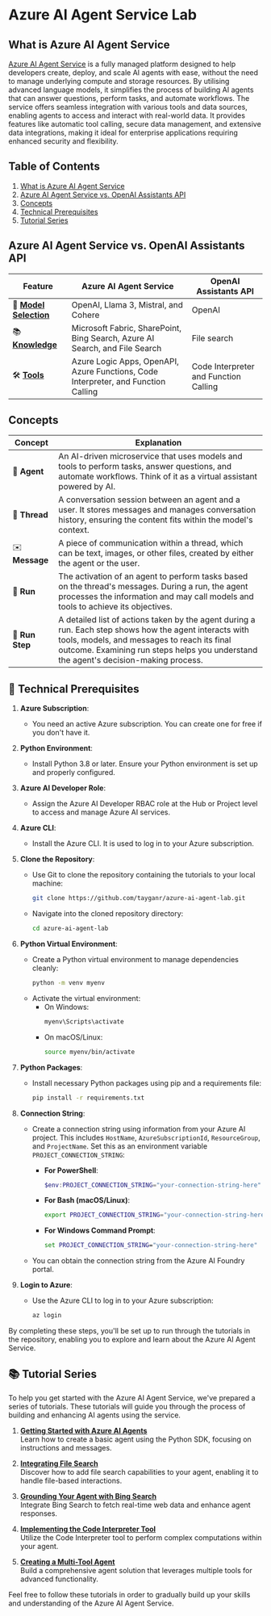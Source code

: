 # Azure AI Agent Service Lab

## What is Azure AI Agent Service

[Azure AI Agent Service](https://learn.microsoft.com/en-us/azure/ai-services/agents/overview) is a fully managed platform designed to help developers create, deploy, and scale AI agents with ease, without the need to manage underlying compute and storage resources. By utilising advanced language models, it simplifies the process of building AI agents that can answer questions, perform tasks, and automate workflows. The service offers seamless integration with various tools and data sources, enabling agents to access and interact with real-world data. It provides features like automatic tool calling, secure data management, and extensive data integrations, making it ideal for enterprise applications requiring enhanced security and flexibility.

## Table of Contents  
  
1. [What is Azure AI Agent Service](#what-is-azure-ai-agent-service)  
2. [Azure AI Agent Service vs. OpenAI Assistants API](#azure-ai-agent-service-vs-openai-assistants-api)  
3. [Concepts](#concepts)  
4. [Technical Prerequisites](#-technical-prerequisites)  
5. [Tutorial Series](#-tutorial-series)  

## Azure AI Agent Service vs. OpenAI Assistants API

| **Feature**      | **Azure AI Agent Service**                                                                                       | **OpenAI Assistants API**                      |  
|------------------|-----------------------------------------------------------------------------------------------------------------|------------------------------------------------------|  
| 🧠 [**Model Selection**](https://learn.microsoft.com/en-us/azure/ai-services/agents/concepts/model-region-support) | OpenAI, Llama 3, Mistral, and Cohere                     | OpenAI              |  
| 📚 [**Knowledge**](https://learn.microsoft.com/en-us/azure/ai-services/agents/how-to/tools/overview#knowledge-tools) | Microsoft Fabric, SharePoint, Bing Search, Azure AI Search, and File Search | File search      |  
| 🛠️ [**Tools**](https://learn.microsoft.com/en-us/azure/ai-services/agents/how-to/tools/overview#action-tools)         | Azure Logic Apps, OpenAPI, Azure Functions, Code Interpreter, and Function Calling                      | Code Interpreter and Function Calling |  

## Concepts
   
| **Concept** | **Explanation** |  
|-------------|-----------------|  
| 🤖 **Agent**   | An AI-driven microservice that uses models and tools to perform tasks, answer questions, and automate workflows. Think of it as a virtual assistant powered by AI. |  
| 🧵 **Thread**  | A conversation session between an agent and a user. It stores messages and manages conversation history, ensuring the content fits within the model's context. |  
| ✉️ **Message** | A piece of communication within a thread, which can be text, images, or other files, created by either the agent or the user. |  
| 🚀 **Run**     | The activation of an agent to perform tasks based on the thread's messages. During a run, the agent processes the information and may call models and tools to achieve its objectives. |  
| 📝 **Run Step**     | A detailed list of actions taken by the agent during a run. Each step shows how the agent interacts with tools, models, and messages to reach its final outcome. Examining run steps helps you understand the agent's decision-making process. |  

## 🤔 Technical Prerequisites  
   
1. **Azure Subscription**:  
   - You need an active Azure subscription. You can create one for free if you don't have it.  
   
2. **Python Environment**:  
   - Install Python 3.8 or later. Ensure your Python environment is set up and properly configured.  
   
3. **Azure AI Developer Role**:  
   - Assign the Azure AI Developer RBAC role at the Hub or Project level to access and manage Azure AI services.  
   
4. **Azure CLI**:  
   - Install the Azure CLI. It is used to log in to your Azure subscription.  
   
5. **Clone the Repository**:  
   - Use Git to clone the repository containing the tutorials to your local machine:  
     ```bash  
     git clone https://github.com/tayganr/azure-ai-agent-lab.git
     ```  
   - Navigate into the cloned repository directory:  
     ```bash  
     cd azure-ai-agent-lab
     ```  
   
6. **Python Virtual Environment**:  
   - Create a Python virtual environment to manage dependencies cleanly:  
     ```bash  
     python -m venv myenv  
     ```  
   - Activate the virtual environment:  
     - On Windows:  
       ```bash  
       myenv\Scripts\activate  
       ```  
     - On macOS/Linux:  
       ```bash  
       source myenv/bin/activate  
       ```  
   
7. **Python Packages**:  
   - Install necessary Python packages using pip and a requirements file:  
     ```bash  
     pip install -r requirements.txt  
     ```  
   
8. **Connection String**:  
   - Create a connection string using information from your Azure AI project. This includes `HostName`, `AzureSubscriptionId`, `ResourceGroup`, and `ProjectName`. Set this as an environment variable `PROJECT_CONNECTION_STRING`:  
  
     - **For PowerShell**:  
       ```powershell  
       $env:PROJECT_CONNECTION_STRING="your-connection-string-here"  
       ```  
  
     - **For Bash (macOS/Linux)**:  
       ```bash  
       export PROJECT_CONNECTION_STRING="your-connection-string-here"  
       ```  
  
     - **For Windows Command Prompt**:  
       ```cmd  
       set PROJECT_CONNECTION_STRING="your-connection-string-here"  
       ```  
  
   - You can obtain the connection string from the Azure AI Foundry portal.  
   
9. **Login to Azure**:  
   - Use the Azure CLI to log in to your Azure subscription:  
     ```bash  
     az login  
     ```  
   
By completing these steps, you'll be set up to run through the tutorials in the repository, enabling you to explore and learn about the Azure AI Agent Service.

## 📚 Tutorial Series  
   
To help you get started with the Azure AI Agent Service, we've prepared a series of tutorials. These tutorials will guide you through the process of building and enhancing AI agents using the service.  
   
1. **[Getting Started with Azure AI Agents](/tutorials/01-basic-agent.md)**    
   Learn how to create a basic agent using the Python SDK, focusing on instructions and messages.  
   
2. **[Integrating File Search](/tutorials/02-file-search.md)**    
   Discover how to add file search capabilities to your agent, enabling it to handle file-based interactions.  
   
3. **[Grounding Your Agent with Bing Search](/tutorials/03-bing-search.md)**    
   Integrate Bing Search to fetch real-time web data and enhance agent responses.  
   
4. **[Implementing the Code Interpreter Tool](/tutorials/04-code-interpreter.md)**    
   Utilize the Code Interpreter tool to perform complex computations within your agent.  
   
5. **[Creating a Multi-Tool Agent](/tutorials/05-multi-tool-agent.md)**    
   Build a comprehensive agent solution that leverages multiple tools for advanced functionality.  
   
Feel free to follow these tutorials in order to gradually build up your skills and understanding of the Azure AI Agent Service.  